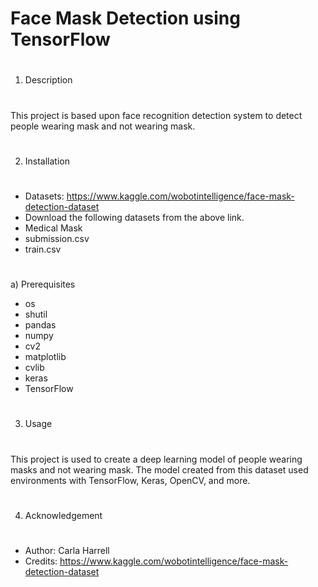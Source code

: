 #
# Face Mask Detection using TensorFlow
#
1) Description
#
This project is based upon face recognition detection system to detect people wearing mask and not wearing mask.
#
2) Installation
#
- Datasets: https://www.kaggle.com/wobotintelligence/face-mask-detection-dataset
- Download the following datasets from the above link.
 - Medical Mask
 - submission.csv
 - train.csv
#
a) Prerequisites
 - os
 - shutil
 - pandas 
 - numpy
 - cv2 
 - matplotlib
 - cvlib
 - keras
 - TensorFlow
#
3) Usage
#
This project is used to create a deep learning model of people wearing masks and not wearing mask. 
The model created from this dataset used environments with TensorFlow, Keras, OpenCV, and more.  
#
4) Acknowledgement
#
- Author: Carla Harrell
- Credits: https://www.kaggle.com/wobotintelligence/face-mask-detection-dataset
#
